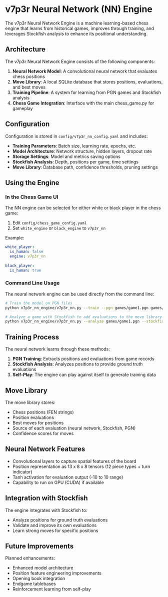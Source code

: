 ﻿# v7p3r Neural Network (NN) Engine

The v7p3r Neural Network Engine is a machine learning-based chess engine that learns from historical games, improves through training, and leverages Stockfish analysis to enhance its positional understanding.

## Architecture

The v7p3r Neural Network Engine consists of the following components:

1. **Neural Network Model**: A convolutional neural network that evaluates chess positions
2. **Move Library**: A local SQLite database that stores positions, evaluations, and best moves
3. **Training Pipeline**: A system for learning from PGN games and Stockfish analysis
4. **Chess Game Integration**: Interface with the main chess_game.py for gameplay

## Configuration

Configuration is stored in `config/v7p3r_nn_config.yaml` and includes:

- **Training Parameters**: Batch size, learning rate, epochs, etc.
- **Model Architecture**: Network structure, hidden layers, dropout rate
- **Storage Settings**: Model and metrics saving options
- **Stockfish Analysis**: Depth, positions per game, time settings
- **Move Library**: Database path, confidence thresholds, pruning settings

## Using the Engine

### In the Chess Game UI

The NN engine can be selected for either white or black player in the chess game:

1. Edit `config/chess_game_config.yaml`
2. Set `white_engine` or `black_engine` to `v7p3r_nn`

Example:
```yaml
white_player:
  is_human: false
  engine: v7p3r_nn
  
black_player:
  is_human: true
```

### Command Line Usage

The neural network engine can be used directly from the command line:

```bash
# Train the model on PGN files
python v7p3r_nn_engine/v7p3r_nn.py --train --pgn games/game1.pgn games/game2.pgn

# Analyze a game with Stockfish to add evaluations to the move library
python v7p3r_nn_engine/v7p3r_nn.py --analyze games/game1.pgn --stockfish path/to/stockfish
```

## Training Process

The neural network learns through these methods:

1. **PGN Training**: Extracts positions and evaluations from game records
2. **Stockfish Analysis**: Analyzes positions to provide ground truth evaluations
3. **Self-Play**: The engine can play against itself to generate training data

## Move Library

The move library stores:
- Chess positions (FEN strings)
- Position evaluations
- Best moves for positions
- Source of each evaluation (neural network, Stockfish, PGN)
- Confidence scores for moves

## Neural Network Features

- Convolutional layers to capture spatial features of the board
- Position representation as 13 x 8 x 8 tensors (12 piece types + turn indicator)
- Tanh activation for evaluation output (-10 to 10 range)
- Capability to run on GPU (CUDA) if available

## Integration with Stockfish

The engine integrates with Stockfish to:
- Analyze positions for ground truth evaluations
- Validate and improve its own evaluations
- Learn strong moves for specific positions

## Future Improvements

Planned enhancements:
- Enhanced model architecture
- Position feature engineering improvements
- Opening book integration
- Endgame tablebases
- Reinforcement learning from self-play
